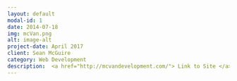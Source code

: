 ```yaml
---
layout: default
modal-id: 1
date: 2014-07-18
img: mcVan.png
alt: image-alt
project-date: April 2017
client: Sean McGuire
category: Web Development
description:  <a href="http://mcvandevelopment.com/"> Link to Site </a>
---
```

